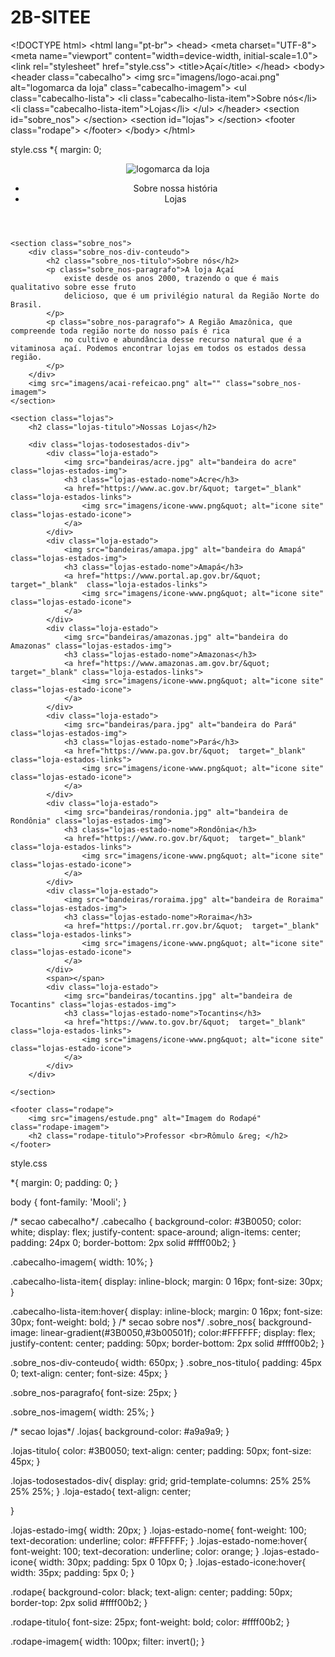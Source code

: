 # 2B-SITEE
&lt;!DOCTYPE html&gt;
&lt;html lang=&quot;pt-br&quot;&gt;
&lt;head&gt;
&lt;meta charset=&quot;UTF-8&quot;&gt;
&lt;meta name=&quot;viewport&quot; content=&quot;width=device-width, initial-scale=1.0&quot;&gt;
&lt;link rel=&quot;stylesheet&quot; href=&quot;style.css&quot;&gt;
&lt;title&gt;Açaí&lt;/title&gt;
&lt;/head&gt;
&lt;body&gt;
&lt;header class=&quot;cabecalho&quot;&gt;
&lt;img src=&quot;imagens/logo-acai.png&quot; alt=&quot;logomarca da loja&quot;
class=&quot;cabecalho-imagem&quot;&gt;
&lt;ul class=&quot;cabecalho-lista&quot;&gt;
&lt;li class=&quot;cabecalho-lista-item&quot;&gt;Sobre nós&lt;/li&gt;
&lt;li class=&quot;cabecalho-lista-item&quot;&gt;Lojas&lt;/li&gt;
&lt;/ul&gt;
&lt;/header&gt;
&lt;section id=&quot;sobre_nos&quot;&gt;
&lt;/section&gt;
&lt;section id=&quot;lojas&quot;&gt;
&lt;/section&gt;
&lt;footer class=&quot;rodape&quot;&gt;
&lt;/footer&gt;
&lt;/body&gt;
&lt;/html&gt;

style.css
*{
margin: 0;

<!DOCTYPE html>
<html lang="pt-br">

<head>
    <meta charset="UTF-8">
    <meta name="viewport" content="width=device-width, initial-scale=1.0">
    <link rel="stylesheet" href="style.css">
    <title>Açaí</title>
</head>

<body>
    <header class="cabecalho">
        <img src="imagens/logo-acai.png" alt="logomarca da loja" class="cabecalho-imagem">
        <ul class="cabecalho-lista">
            <li class="cabecalho-lista-item">Sobre nossa história</li>
            <li class="cabecalho-lista-item">Lojas</li>
        </ul>
    </header>

    <section class="sobre_nos">
        <div class="sobre_nos-div-conteudo">
            <h2 class="sobre_nos-titulo">Sobre nós</h2>
            <p class="sobre_nos-paragrafo">A loja Açaí
                existe desde os anos 2000, trazendo o que é mais qualitativo sobre esse fruto
                delicioso, que é um privilégio natural da Região Norte do Brasil.
            </p>
            <p class="sobre_nos-paragrafo"> A Região Amazônica, que compreende toda região norte do nosso país é rica
                no cultivo e abundância desse recurso natural que é a vitaminosa açaí. Podemos encontrar lojas em todos os estados dessa região.
            </p>
        </div>
        <img src="imagens/acai-refeicao.png" alt="" class="sobre_nos-imagem">
    </section>

    <section class="lojas">
        <h2 class="lojas-titulo">Nossas Lojas</h2>

        <div class="lojas-todosestados-div">
            <div class="loja-estado">
                <img src="bandeiras/acre.jpg" alt="bandeira do acre" class="lojas-estados-img">
                <h3 class="lojas-estado-nome">Acre</h3>
                <a href="https://www.ac.gov.br/&quot; target="_blank" class="loja-estados-links">
                    <img src="imagens/icone-www.png&quot; alt="icone site" class="lojas-estado-icone">
                </a>
            </div>
            <div class="loja-estado">
                <img src="bandeiras/amapa.jpg" alt="bandeira do Amapá" class="lojas-estados-img">
                <h3 class="lojas-estado-nome">Amapá</h3>
                <a href="https://www.portal.ap.gov.br/&quot;  target="_blank"  class="loja-estados-links">
                    <img src="imagens/icone-www.png&quot; alt="icone site" class="lojas-estado-icone">
                </a>
            </div>
            <div class="loja-estado">
                <img src="bandeiras/amazonas.jpg" alt="bandeira do Amazonas" class="lojas-estados-img">
                <h3 class="lojas-estado-nome">Amazonas</h3>
                <a href="https://www.amazonas.am.gov.br/&quot;  target="_blank" class="loja-estados-links">
                    <img src="imagens/icone-www.png&quot; alt="icone site" class="lojas-estado-icone">
                </a>
            </div>
            <div class="loja-estado">
                <img src="bandeiras/para.jpg" alt="bandeira do Pará" class="lojas-estados-img">
                <h3 class="lojas-estado-nome">Pará</h3>
                <a href="https://www.pa.gov.br/&quot;  target="_blank"  class="loja-estados-links">
                    <img src="imagens/icone-www.png&quot; alt="icone site" class="lojas-estado-icone">
                </a>
            </div>
            <div class="loja-estado">
                <img src="bandeiras/rondonia.jpg" alt="bandeira de Rondônia" class="lojas-estados-img">
                <h3 class="lojas-estado-nome">Rondônia</h3>
                <a href="https://www.ro.gov.br/&quot;  target="_blank"  class="loja-estados-links">
                    <img src="imagens/icone-www.png&quot; alt="icone site" class="lojas-estado-icone">
                </a>
            </div>
            <div class="loja-estado">
                <img src="bandeiras/roraima.jpg" alt="bandeira de Roraima" class="lojas-estados-img">
                <h3 class="lojas-estado-nome">Roraima</h3>
                <a href="https://portal.rr.gov.br/&quot;  target="_blank" class="loja-estados-links">
                    <img src="imagens/icone-www.png&quot; alt="icone site" class="lojas-estado-icone">
                </a>
            </div>
            <span></span>
            <div class="loja-estado">
                <img src="bandeiras/tocantins.jpg" alt="bandeira de Tocantins" class="lojas-estados-img">
                <h3 class="lojas-estado-nome">Tocantins</h3>
                <a href="https://www.to.gov.br/&quot;  target="_blank" class="loja-estados-links">
                    <img src="imagens/icone-www.png&quot; alt="icone site" class="lojas-estado-icone">
                </a>
            </div>
        </div>

    </section>

    <footer class="rodape">
        <img src="imagens/estude.png" alt="Imagem do Rodapé" class="rodape-imagem">
        <h2 class="rodape-titulo">Professor <br>Rômulo &reg; </h2>
    </footer>
</body>

</html>

style.css

*{
    margin: 0;
    padding: 0;
}

body {
    font-family: 'Mooli';
}

/* secao cabecalho*/
.cabecalho {
    background-color: #3B0050;
    color: white;
    display: flex;
    justify-content: space-around;
    align-items: center;
    padding: 24px 0;
    border-bottom: 2px solid #ffff00b2;
}

.cabecalho-imagem{
    width: 10%;
}

.cabecalho-lista-item{
    display: inline-block;
    margin: 0 16px;
    font-size: 30px;
}

.cabecalho-lista-item:hover{
    display: inline-block;
    margin: 0 16px;
    font-size: 30px;
    font-weight: bold;
}
/* secao sobre nos*/
.sobre_nos{
    background-image: linear-gradient(#3B0050,#3b00501f);
    color:#FFFFFF;
    display: flex;
    justify-content: center;
    padding: 50px;
    border-bottom: 2px solid #ffff00b2;
}

.sobre_nos-div-conteudo{
    width: 650px;
}
.sobre_nos-titulo{
    padding: 45px 0;
    text-align: center;
    font-size: 45px;
}

.sobre_nos-paragrafo{
    font-size: 25px;
}

.sobre_nos-imagem{
    width: 25%;
}

/* secao lojas*/
.lojas{
    background-color: #a9a9a9;
}

.lojas-titulo{
color: #3B0050;
text-align: center;
padding: 50px;
font-size: 45px;
}

.lojas-todosestados-div{
    display: grid;
    grid-template-columns: 25% 25% 25% 25%;
}
.loja-estado{
    text-align: center;
   
}

.lojas-estado-img{
    width: 20px;
}
.lojas-estado-nome{
    font-weight: 100;
    text-decoration: underline;
    color: #FFFFFF;
}
.lojas-estado-nome:hover{
    font-weight: 100;
    text-decoration: underline;
    color: orange;
}
.lojas-estado-icone{
    width: 30px;
    padding: 5px 0 10px 0;
}
.lojas-estado-icone:hover{
    width: 35px;
    padding: 5px 0;
}

.rodape{
    background-color: black;
    text-align: center;
    padding: 50px;
    border-top: 2px solid #ffff00b2;
}

.rodape-titulo{
    font-size: 25px;
    font-weight: bold;
    color: #ffff00b2;
}

.rodape-imagem{
    width: 100px;
    filter: invert();
}
<html>
   <head>
      <title>StarBucks Coffee</litle>
    <link href="css/style.css" rel="stylesheet" />
    </head>
    <body>

    </body>
<html>